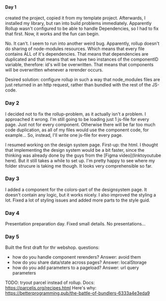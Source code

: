 #### Day 1 
created the project, copied it from my template project. Afterwards, I installed 
my library, but ran into build problems immediately. Apparently Rollup wasn't configured
to be able to handle Dependencies, so I had to fix that first. Now, it works and the 
fun can begin.

No. It can't. I seem to run into another weird bug. 
Apparently, rollup doesn't do sharing of node-modules resources. Which means that
every file contains ALL of it's dependencies. That means that dependencies are duplicated
and that means that we have two instances of the componentID variable, therefore: id's will
be overwritten. That means that components will be overwritten whenever a rerender occurs.

Desired solution: configure rollup in such a way that node_modules files are just returned 
in an http request, rather than bundled with the rest of the JS-code.

### Day 2
I decided not to fix the rollup-problem, as it actually isn't a problem. I approached it
wrong. I'm still going to be loading just 1 js-file for every page. Just not for every 
component. Otherwise there will be far too much code duplication, as all of my files would 
use the component code, for example...
So, instead, I'll write one js-file for every page. 

I resumed working on the design system page. First-up: the html.
I thought that implementing the design system would be a bit faster, since the thinking
was already done by the guys from the [Figma video](linktoyoutube here). But it still
takes a while to set up. I'm pretty happy to see where my folder strucure is taking me though.
It looks very comprehensible so far.

### Day 3
I added a component for the colors-part of the designsystem page. It doesn't contain any logic, but it works nicely.
I also improved the styling a lot. Fixed a lot of styling issues and added more parts to the style guid.


### Day 4
Presentation preparation day. Fixed small details.
No presentations...

### Day 5
Built the first draft for thr webshop.
questions:
- how do you handle component rerenders? Answer: avoid them
- how do you share data/state across pages? Answer: localStorage
- how do you add parameters to a pageload?  Answer: url query parameters

TODO: tryout parcel instead of rollup.
Docs: https://parceljs.org/recipes.html
Here's why: https://betterprogramming.pub/the-battle-of-bundlers-6333a4e3eda9



